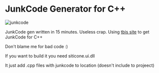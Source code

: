 # JunkCode Generator for C++
![junkcode](https://github.com/Bagietas/junkcodegen/assets/121623949/c1206978-e80d-4358-8be1-254c59a8d9a7)

JunkCode gen written in 15 minutes. Useless crap.
Using [tbis site](https://junkcode.gehaxelt.in/) to get JunkCode for C++

Don't blame me for bad code :)

If you want to build it you need siticone.ui.dll

It just add .cpp files with junkcode to location (doesn't include to projeect)
